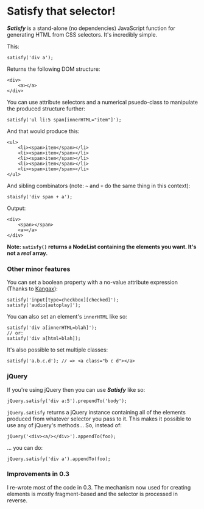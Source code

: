 # Satisfy that selector!

***Satisfy*** is a stand-alone (no dependencies) JavaScript function for generating HTML from CSS selectors. It's incredibly simple.

This:

    satisfy('div a');
    
Returns the following DOM structure:

    <div>
        <a></a>
    </div>

You can use attribute selectors and a numerical psuedo-class to manipulate the produced structure further:

    satisfy('ul li:5 span[innerHTML="item"]');
    
And that would produce this:

    <ul>
        <li><span>item</span></li>
        <li><span>item</span></li>
        <li><span>item</span></li>
        <li><span>item</span></li>
        <li><span>item</span></li>
    </ul>
    
And sibling combinators (note: `~` and `+` do the same thing in this context):

    staisfy('div span + a');
    
Output:

    <div>
        <span></span>
        <a></a>
    </div>
    
**Note: `satisfy()` returns a NodeList containing the elements you want. It's not a *real* array.**

### Other minor features

You can set a boolean property with a no-value attribute expression (Thanks to [Kangax](http://twitter.com/kangax/status/13569875690)):

    satisfy('input[type=checkbox][checked]');
    satisfy('audio[autoplay]');
    
You can also set an element's `innerHTML` like so:

    satisfy('div a[innerHTML=blah]');
    // or:
    satisfy('div a[html=blah]);
    
It's also possible to set multiple classes:

    satisfy('a.b.c.d'); // => <a class="b c d"></a>

### jQuery

If you're using jQuery then you can use ***Satisfy*** like so:

    jQuery.satisfy('div a:5').prependTo('body');
    
`jQuery.satisfy` returns a jQuery instance containing all of the elements produced from whatever selector you pass to it. This makes it possible to use any of jQuery's methods... So, instead of:

    jQuery('<div><a/></div>').appendTo(foo);
    
... you can do:

    jQuery.satisfy('div a').appendTo(foo);

### Improvements in 0.3

I re-wrote most of the code in 0.3. The mechanism now used for creating elements is mostly fragment-based and the selector is processed in reverse.